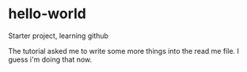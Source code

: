 # hello-world
Starter project, learning github

The tutorial asked me to write some more things into the read me file. I guess i'm doing that now.
